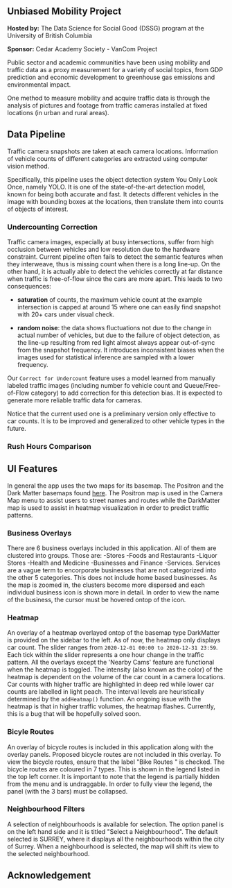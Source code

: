 ## Unbiased Mobility Project
**Hosted by:** The Data Science for Social Good (DSSG) program at the University of British Columbia

**Sponsor:** Cedar Academy Society - VanCom Project

Public sector and academic communities have been using mobility and traffic data as a proxy measurement for a variety of social topics, from GDP prediction and economic development to greenhouse gas emissions and environmental impact.

One method to measure mobility and acquire traffic data is through the analysis of pictures and footage from traffic cameras installed at fixed locations (in urban and rural areas). 


## Data Pipeline
Traffic camera snapshots are taken at each camera locations. Information of vehicle counts of different categories are extracted using computer vision method. 

Specifically, this pipeline uses the object detection system You Only Look Once, namely YOLO. It is one of the state-of-the-art detection model, known for being both accurate and fast. It detects different vehicles in the image with bounding boxes at the locations, then translate them into counts of objects of interest.


### Undercounting Correction

Traffic camera images, especially at busy intersections, suffer from high occlusion between vehicles and low resolution due to the hardware constraint. Current pipeline often fails to detect the semantic features when they interweave, thus is missing count when there is a long line-up. On the other hand, it is actually able to detect the vehicles correctly at far distance when traffic is free-of-flow since the cars are more apart. This leads to two consequences:

- **saturation** of counts, the maximum vehicle count at the example intersection is capped at around 15 where one can easily find snapshot with 20+ cars under visual check. 

- **random noise**: the data shows fluctuations not due to the change in actual number of vehicles, but due to the failure of object detection, as the line-up resulting from red light almost always appear out-of-sync from the snapshot frequency. It introduces inconsistent biases when the images used for statistical inference are sampled with a lower frequency.

Our `Correct for Undercount` feature uses a model learned from manually labeled traffic images (including number fo vehicle count and Queue/Free-of-Flow category) to add correction for this detection bias. It is expected to generate more reliable traffic data for cameras.

Notice that the current used one is a preliminary version only effective to car counts. It is to be improved and generalized to other vehicle types in the future.

### Rush Hours Comparison

## UI Features 
In general the app uses the two maps for its basemap. The Positron and the Dark Matter basemaps found [here](https://carto.com/blog/getting-to-know-positron-and-dark-matter/). The Positron map is used in the Camera Map menu to assist users to street names and routes while the DarkMatter map is used to assist in heatmap visualization in order to predict traffic patterns.

### Business Overlays

There are 6 business overlays included in this application. All of them are clustered into groups. Those are: 
-Stores
-Foods and Restaurants
-Liquor Stores
-Health and Medicine
-Businesses and Finance
-Services. 
Services are a vague term to encorporate businesses that are not categorized into the other 5 categories.  This does not include home based businesses.  As the map is zoomed in, the clusters become more dispersed and each individual business icon is shown more in detail. In order to view the name of the business, the cursor must be hovered ontop of the icon. 

### Heatmap

An overlay of a heatmap overlayed ontop of the basemap type DarkMatter is provided on the sidebar to the left. As of now, the heatmap only displays car count. 
The slider ranges from `2020-12-01 00:00 to 2020-12-31 23:59`. Each tick within the slider represents a one hour change in the traffic pattern. All the overlays except the 'Nearby Cams' feature are functional when the heatmap is toggled. The intensity (also known as the color) of the heatmap is dependent on the volume of the car count in a camera locations. Car counts with higher traffic are highlighted in deep red while lower car counts are labelled in light peach. The interval levels are heuristically determined by the `addHeatmap()` function. An ongoing issue with the heatmap is that in higher traffic volumes, the heatmap flashes. Currently, this is a bug that will be hopefully solved soon.

### Bicyle Routes
An overlay of bicycle routes is included in this application along with the overlay panels. Proposed bicycle routes are not included in this overlay. To view the bicycle routes, ensure that the label "Bike Routes " is checked. The bicycle routes are coloured in 7 types. This is shown in the legend listed in the top left corner. It is important to note that the legend is partially hidden from the menu and is undraggable. In order to fully view the legend, the panel (with  the 3 bars) must be collapsed.

### Neighbourhood Filters 
A selection of neighbourhoods is available for selection. The option panel is on the left hand side and it is titled "Select a Neighbourhood". The default selected is SURREY, where it displays all the neighbourhoods within the city of Surrey. When a neighbourhood is selected, the map will shift its view to the selected neighbourhood.




## Acknowledgement
